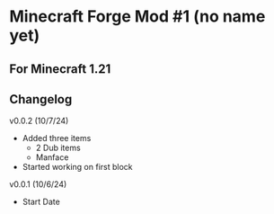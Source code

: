 # Minecraft Forge Mod #1 (no name yet)
## For Minecraft 1.21

## Changelog

v0.0.2 (10/7/24)
* Added three items
  * 2 Dub items
  * Manface
* Started working on first block

v0.0.1 (10/6/24)
* Start Date


